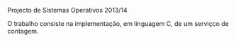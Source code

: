 
Projecto de Sistemas Operativos 2013/14

O trabalho consiste na implementação, em linguagem C, de um serviçco de contagem.
